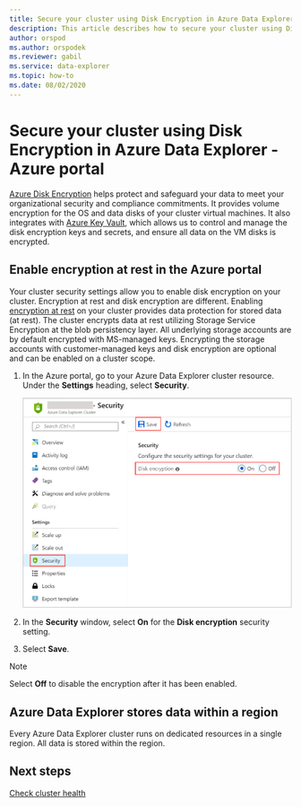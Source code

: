 ```yaml
---
title: Secure your cluster using Disk Encryption in Azure Data Explorer - Azure portal
description: This article describes how to secure your cluster using Disk Encryption in Azure Data Explorer within the Azure portal.
author: orspod
ms.author: orspodek
ms.reviewer: gabil
ms.service: data-explorer
ms.topic: how-to
ms.date: 08/02/2020
---
```


# Secure your cluster using Disk Encryption in Azure Data Explorer - Azure portal

[Azure Disk Encryption](/azure/security/azure-security-disk-encryption-overview) helps protect and safeguard your data to meet your organizational security and compliance commitments. It provides volume encryption for the OS and data disks of your cluster virtual machines. It also integrates with [Azure Key Vault](/azure/key-vault/), which allows us to control and manage the disk encryption keys and secrets, and ensure all data on the VM disks is encrypted.
  
## Enable encryption at rest in the Azure portal
  
Your cluster security settings allow you to enable disk encryption on your cluster. Encryption at rest and disk encryption are different. Enabling [encryption at rest](/azure/security/fundamentals/encryption-atrest) on your cluster provides data protection for stored data (at rest). The cluster encrypts data at rest utilizing Storage Service Encryption at the blob persistency layer. All underlying storage accounts are by default encrypted with MS-managed keys.
Encrypting the storage accounts with customer-managed keys and disk encryption are optional and can be enabled on a cluster scope.

1. In the Azure portal, go to your Azure Data Explorer cluster resource. Under the **Settings** heading, select **Security**. 

    ![Turn on encryption at rest.](media/manage-cluster-security/security-encryption-at-rest.png)

1. In the **Security** window, select **On** for the **Disk encryption** security setting. 

1. Select **Save**.
 
> [!NOTE]
> Select **Off** to disable the encryption after it has been enabled.

## Azure Data Explorer stores data within a region

Every Azure Data Explorer cluster runs on dedicated resources in a single region. All data is stored within the region. 

## Next steps

[Check cluster health](check-cluster-health.md)
